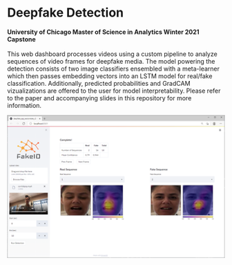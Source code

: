 # Deepfake Detection

**University of Chicago Master of Science in Analytics Winter 2021 Capstone** \
 \
This web dashboard processes videos using a custom pipeline to analyze sequences of video frames for deepfake media.  The model powering the detection consists of two image classifiers ensembled with a meta-learner which then passes embedding vectors into an LSTM model for real/fake classification.  Additionally, predicted probabilities and GradCAM vizualizations are offered to the user for model interpretability.  Please refer to the paper and accompanying slides in this repository for more information.
   
 
 
![alt text](https://github.com/jon-huff/deepfake_detection/blob/main/dashboard.png)

